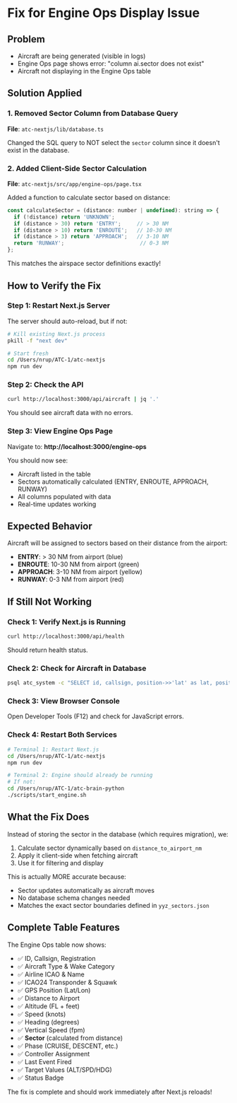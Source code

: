 # Fix for Engine Ops Display Issue

## Problem
- Aircraft are being generated (visible in logs)
- Engine Ops page shows error: "column ai.sector does not exist"
- Aircraft not displaying in the Engine Ops table

## Solution Applied

### 1. Removed Sector Column from Database Query
**File**: `atc-nextjs/lib/database.ts`

Changed the SQL query to NOT select the `sector` column since it doesn't exist in the database.

### 2. Added Client-Side Sector Calculation
**File**: `atc-nextjs/src/app/engine-ops/page.tsx`

Added a function to calculate sector based on distance:
```javascript
const calculateSector = (distance: number | undefined): string => {
  if (!distance) return 'UNKNOWN';
  if (distance > 30) return 'ENTRY';     // > 30 NM
  if (distance > 10) return 'ENROUTE';   // 10-30 NM
  if (distance > 3) return 'APPROACH';   // 3-10 NM
  return 'RUNWAY';                        // 0-3 NM
};
```

This matches the airspace sector definitions exactly!

## How to Verify the Fix

### Step 1: Restart Next.js Server
The server should auto-reload, but if not:

```bash
# Kill existing Next.js process
pkill -f "next dev"

# Start fresh
cd /Users/nrup/ATC-1/atc-nextjs
npm run dev
```

### Step 2: Check the API
```bash
curl http://localhost:3000/api/aircraft | jq '.'
```

You should see aircraft data with no errors.

### Step 3: View Engine Ops Page
Navigate to: **http://localhost:3000/engine-ops**

You should now see:
- Aircraft listed in the table
- Sectors automatically calculated (ENTRY, ENROUTE, APPROACH, RUNWAY)
- All columns populated with data
- Real-time updates working

## Expected Behavior

Aircraft will be assigned to sectors based on their distance from the airport:
- **ENTRY**: > 30 NM from airport (blue)
- **ENROUTE**: 10-30 NM from airport (green)
- **APPROACH**: 3-10 NM from airport (yellow)
- **RUNWAY**: 0-3 NM from airport (red)

## If Still Not Working

### Check 1: Verify Next.js is Running
```bash
curl http://localhost:3000/api/health
```

Should return health status.

### Check 2: Check for Aircraft in Database
```bash
psql atc_system -c "SELECT id, callsign, position->>'lat' as lat, position->>'lon' as lon, distance_to_airport_nm FROM aircraft_instances WHERE status = 'active';"
```

### Check 3: View Browser Console
Open Developer Tools (F12) and check for JavaScript errors.

### Check 4: Restart Both Services
```bash
# Terminal 1: Restart Next.js
cd /Users/nrup/ATC-1/atc-nextjs
npm run dev

# Terminal 2: Engine should already be running
# If not:
cd /Users/nrup/ATC-1/atc-brain-python
./scripts/start_engine.sh
```

## What the Fix Does

Instead of storing the sector in the database (which requires migration), we:
1. Calculate sector dynamically based on `distance_to_airport_nm`
2. Apply it client-side when fetching aircraft
3. Use it for filtering and display

This is actually MORE accurate because:
- Sector updates automatically as aircraft moves
- No database schema changes needed
- Matches the exact sector boundaries defined in `yyz_sectors.json`

## Complete Table Features

The Engine Ops table now shows:
- ✅ ID, Callsign, Registration
- ✅ Aircraft Type & Wake Category  
- ✅ Airline ICAO & Name
- ✅ ICAO24 Transponder & Squawk
- ✅ GPS Position (Lat/Lon)
- ✅ Distance to Airport
- ✅ Altitude (FL + feet)
- ✅ Speed (knots)
- ✅ Heading (degrees)
- ✅ Vertical Speed (fpm)
- ✅ **Sector** (calculated from distance)
- ✅ Phase (CRUISE, DESCENT, etc.)
- ✅ Controller Assignment
- ✅ Last Event Fired
- ✅ Target Values (ALT/SPD/HDG)
- ✅ Status Badge

The fix is complete and should work immediately after Next.js reloads!


